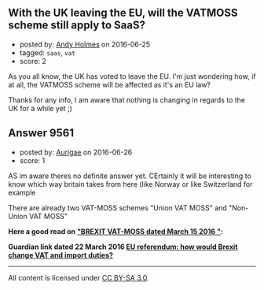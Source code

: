 ## With the UK leaving the EU, will the VATMOSS scheme still apply to SaaS?

- posted by: [Andy Holmes](https://stackexchange.com/users/1595018/andy-holmes) on 2016-06-25
- tagged: `saas`, `vat`
- score: 2

As you all know, the UK has voted to leave the EU. I'm just wondering how, if at all, the VATMOSS scheme will be affected as it's an EU law?

Thanks for any info, I am aware that nothing is changing in regards to the UK for a while yet ;)


## Answer 9561

- posted by: [Aurigae](https://stackexchange.com/users/2012842/aurigae) on 2016-06-26
- score: 1

<p>AS im aware theres no definite answer yet. CErtainly it will be interesting to know which way britain takes from here (like Norway or like Switzerland for example</p>

<p>There are already two VAT-MOSS schemes "Union VAT MOSS" and "Non-Union VAT MOSS"</p>

<p><strong>Here a good read on <a href="http://www.vatlive.com/european-news/uk-brexit-eu-vat-implications/" rel="nofollow">"BREXIT VAT-MOSS dated  March 15 2016 "</a>:</strong> </p>

<p><strong>Guardian link dated 22 March 2016 <a href="http://www.theguardian.com/small-business-network/2016/mar/22/eu-referendum-brexit-change-vat-import-duties" rel="nofollow">EU referendum: how would Brexit change VAT and import duties?</a></strong> </p>




---

All content is licensed under [CC BY-SA 3.0](https://creativecommons.org/licenses/by-sa/3.0/).
